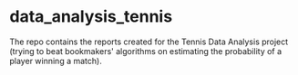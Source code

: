 # data_analysis_tennis
The repo contains the reports created for the Tennis Data Analysis project (trying to beat bookmakers' algorithms on estimating the probability of a player winning a match).
